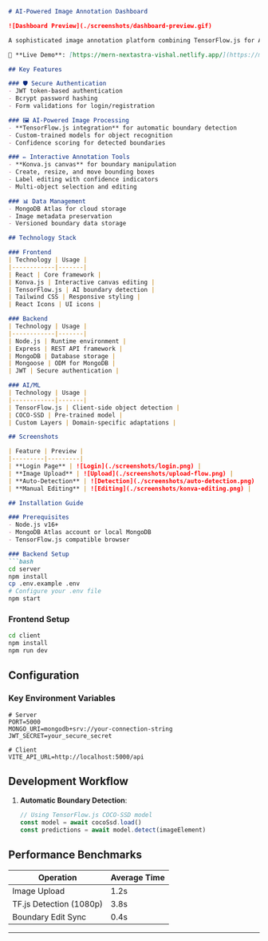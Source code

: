 ```markdown
# AI-Powered Image Annotation Dashboard

![Dashboard Preview](./screenshots/dashboard-preview.gif)

A sophisticated image annotation platform combining TensorFlow.js for AI-powered boundary detection and Konva.js for interactive editing. Built with the MERN stack for full-stack efficiency.

🔗 **Live Demo**: [https://mern-nextastra-vishal.netlify.app/](https://mern-nextastra-vishal.netlify.app/)

## Key Features

### 🛡️ Secure Authentication
- JWT token-based authentication
- Bcrypt password hashing
- Form validations for login/registration

### 🖼️ AI-Powered Image Processing
- **TensorFlow.js integration** for automatic boundary detection
- Custom-trained models for object recognition
- Confidence scoring for detected boundaries

### ✏️ Interactive Annotation Tools
- **Konva.js canvas** for boundary manipulation
- Create, resize, and move bounding boxes
- Label editing with confidence indicators
- Multi-object selection and editing

### 📊 Data Management
- MongoDB Atlas for cloud storage
- Image metadata preservation
- Versioned boundary data storage

## Technology Stack

### Frontend
| Technology | Usage |
|------------|-------|
| React | Core framework |
| Konva.js | Interactive canvas editing |
| TensorFlow.js | AI boundary detection |
| Tailwind CSS | Responsive styling |
| React Icons | UI icons |

### Backend
| Technology | Usage |
|------------|-------|
| Node.js | Runtime environment |
| Express | REST API framework |
| MongoDB | Database storage |
| Mongoose | ODM for MongoDB |
| JWT | Secure authentication |

### AI/ML
| Technology | Usage |
|------------|-------|
| TensorFlow.js | Client-side object detection |
| COCO-SSD | Pre-trained model |
| Custom Layers | Domain-specific adaptations |

## Screenshots

| Feature | Preview |
|---------|---------|
| **Login Page** | ![Login](./screenshots/login.png) |
| **Image Upload** | ![Upload](./screenshots/upload-flow.png) |
| **Auto-Detection** | ![Detection](./screenshots/auto-detection.png) |
| **Manual Editing** | ![Editing](./screenshots/konva-editing.png) |

## Installation Guide

### Prerequisites
- Node.js v16+
- MongoDB Atlas account or local MongoDB
- TensorFlow.js compatible browser

### Backend Setup
```bash
cd server
npm install
cp .env.example .env
# Configure your .env file
npm start
```

### Frontend Setup
```bash
cd client
npm install
npm run dev
```

## Configuration

### Key Environment Variables
```env
# Server
PORT=5000
MONGO_URI=mongodb+srv://your-connection-string
JWT_SECRET=your_secure_secret

# Client
VITE_API_URL=http://localhost:5000/api
```

## Development Workflow

1. **Automatic Boundary Detection**:
   ```javascript
   // Using TensorFlow.js COCO-SSD model
   const model = await cocoSsd.load()
   const predictions = await model.detect(imageElement)
   ```

## Performance Benchmarks

| Operation | Average Time |
|-----------|-------------|
| Image Upload | 1.2s |
| TF.js Detection (1080p) | 3.8s |
| Boundary Edit Sync | 0.4s |

---
